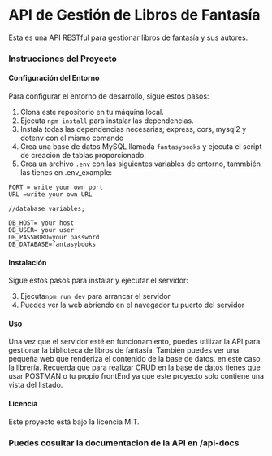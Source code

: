 # API de Gestión de Libros de Fantasía

Esta es una API RESTful para gestionar libros de fantasía y sus autores.

### Instrucciones del Proyecto

#### Configuración del Entorno
Para configurar el entorno de desarrollo, sigue estos pasos:

1. Clona este repositorio en tu máquina local.
2. Ejecuta `npm install` para instalar las dependencias.
3. Instala todas las dependencias necesarias; express, cors, mysql2 y dotenv con el mismo comando
4. Crea una base de datos MySQL llamada `fantasybooks` y ejecuta el script de creación de tablas proporcionado.
4. Crea un archivo `.env` con las siguientes variables de entorno, tammbién las tienes en .env_example:

```dotenv
PORT = write your own port
URL =write your own URL

//database variables;

DB_HOST= your host
DB_USER= your user
DB_PASSWORD=your password
DB_DATABASE=fantasybooks

```

#### Instalación
Sigue estos pasos para instalar y ejecutar el servidor:

3. Ejecuta`npm run dev` para arrancar el servidor
4. Puedes ver la web abriendo en el navegador tu puerto del servidor


#### Uso
Una vez que el servidor esté en funcionamiento, puedes utilizar la API para gestionar la biblioteca de libros de fantasía. También puedes ver una pequeña web que renderiza el contenido de la base de datos, en este caso, la librería.
Recuerda que para realizar CRUD en la base de datos tienes que usar POSTMAN o tu propio frontEnd ya que este proyecto solo contiene una vista del listado.


#### Licencia
Este proyecto está bajo la licencia MIT.

### Puedes cosultar la documentacion de la API en /api-docs